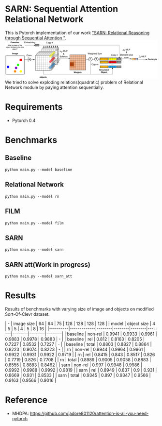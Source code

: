# SARN: Sequential Attention Relational Network
This is Pytorch implementation of our work ["SARN: Relational Reasoning through Sequential Attention
"](https://arxiv.org/abs/1811.00246).
![image](img/model.png)
We tried to solve exploding relations(quadratic) problem of Relational Network module by paying attention sequentially.

# Requirements
- Pytorch 0.4

# Benchmarks
## Baseline
```
python main.py --model baseline
```
## Relational Network
```
python main.py --model rn
```
## FILM
```
python main.py --model film
```
## SARN
```
python main.py --model sarn
```
## SARN att(Work in progress)
```
python main.py --model sarn_att
```

# Results
Results of benchmarks with varying size of image and objects on modified Sort-Of-Clevr dataset. 

|     -    |  image size |   64   |   64   |   75   |   128  |   128  |   128  |   128  |
|   model  | object size |    4   |    5   |    5   |    4   |    5   |    8   |   16   |
|----------|-------------|--------|--------|--------|--------|--------|--------|--------|
| baseline |   non-rel   | 0.9941 | 0.9933 | 0.9961 | 0.9883 | 0.9978 | 0.9883 |    -   |
| baseline |     rel     |  0.812 | 0.8163 | 0.8205 | 0.7227 | 0.8532 | 0.7227 |    -   |
| baseline |    total    | 0.8803 | 0.8827 | 0.8864 | 0.8223 | 0.9074 | 0.8223 |    -   |
|    rn    |   non-rel   | 0.9944 | 0.9964 | 0.9961 | 0.9922 | 0.9931 | 0.9922 | 0.9719 |
|    rn    |     rel     | 0.8415 |  0.843 | 0.8517 |  0.826 | 0.7719 |  0.826 | 0.7708 |
|    rn    |    total    | 0.8989 | 0.9005 | 0.9058 | 0.8883 | 0.8555 | 0.8883 | 0.8462 |
|   sarn   |   non-rel   |  0.997 | 0.9948 | 0.9986 | 0.9992 | 0.9988 | 0.9992 | 0.9819 |
|   sarn   |     rel     | 0.8949 |  0.837 |   0.9  |  0.931 | 0.8669 |  0.931 | 0.8533 |
|   sarn   |    total    | 0.9345 |  0.897 | 0.9347 | 0.9566 | 0.9163 | 0.9566 | 0.9016 |

# Reference
- MHDPA: https://github.com/jadore801120/attention-is-all-you-need-pytorch
